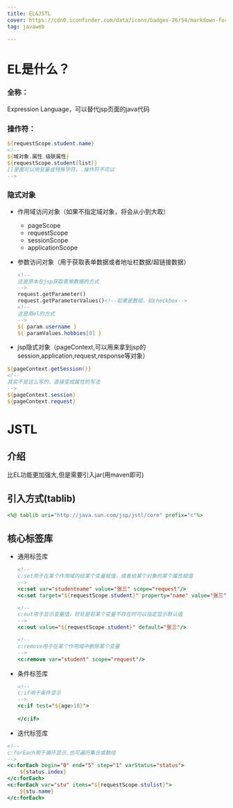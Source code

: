 ```yaml
---
title: EL&JSTL
cover: https://cdn0.iconfinder.com/data/icons/badges-26/54/markdown-format-mark-down-arrow-sign-badge-1024.png
tag: javaweb

---
```


# EL是什么？

### 全称：

Expression Language，可以替代jsp页面的java代码

### 操作符：

```jsp
${requestScope.student.name}
<!--
${域对象.属性.级联属性}
${requestScope.student[list]}
[]里面可以用变量或特殊字符，.操作符不可以
-->
```

### 隐式对象

- 作用域访问对象（如果不指定域对象，将会从小到大取）

  - pageScope
  - requestScope
  - sessionScope
  - applicationScope

- 参数访问对象（用于获取表单数据或者地址栏数据/超链接数据）

  ```jsp
  <!--
  这是原本在jsp获取表单数据的方式
  -->
  request.getParameter()
  request.getParameterValues()<!--如果是数组，如checkbox-->
  <!--
  这是用el的方式
  -->
  ${ param.username }
  ${ paramValues.hobbies[0] }
  ```

- jsp隐式对象（pageContext,可以用来拿到jsp的session,application,request,response等对象）

```jsp
${pageContext.getSession()}
<!--
其实不是这么写的，直接变成属性的写法
-->
${pageContext.session}
${pageContext.request}
```



# JSTL

## 介绍

比EL功能更加强大,但是需要引入jar(用maven即可)

## 引入方式(tablib)

```jsp
<%@ tablib uri="http://java.sun.com/jsp/jstl/core" prefix="c"%>
```

## 核心标签库

- 通用标签库

  ```jsp
  <!--
  c:set用于在某个作用域内给某个变量赋值，或者给某个对象的某个属性赋值
  -->
  <c:set var="studentname" value="张三" scope="request"/>
  <c:set target="${requestScope.student}" property="name" value="张三"/>
  
  <!--
  c:out用于显示变量值，好处是若某个变量不存在时可以指定显示默认值
  -->
  <c:out value="${requestScope.student}" default="张三"/>
  
  <!--
  c:remove用于在某个作用域中删除某个变量
  -->
  <c:remove var="student" scope="request"/>
  ```

- 条件标签库

  ```jsp
  <!--
  c:if用于条件显示
  -->
  <c:if test="${age>18}">
      
  </c:if>
  ```

- 迭代标签库

```jsp
<!--
c:forEach用于循环显示,也可遍历集合或数组
-->
<c:forEach begin="0" end="5" step="1" varStatus="status">
	${status.index}
</c:forEach>
<c:forEach var="stu" items="${requestScope.stulist}">
	${stu.name}
</c:forEach>
```

